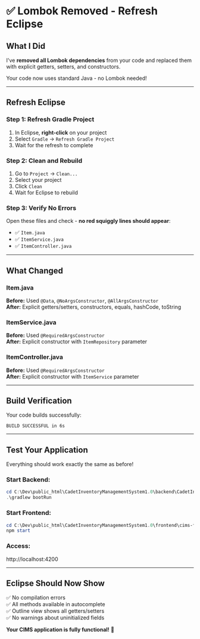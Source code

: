 # ✅ Lombok Removed - Refresh Eclipse

## What I Did

I've **removed all Lombok dependencies** from your code and replaced them with explicit getters, setters, and constructors.

Your code now uses standard Java - no Lombok needed!

---

## Refresh Eclipse

### Step 1: Refresh Gradle Project
1. In Eclipse, **right-click** on your project
2. Select `Gradle` → `Refresh Gradle Project`
3. Wait for the refresh to complete

### Step 2: Clean and Rebuild
1. Go to `Project` → `Clean...`
2. Select your project
3. Click `Clean`
4. Wait for Eclipse to rebuild

### Step 3: Verify No Errors
Open these files and check - **no red squiggly lines should appear**:
- ✅ `Item.java`
- ✅ `ItemService.java`
- ✅ `ItemController.java`

---

## What Changed

### Item.java
**Before:** Used `@Data`, `@NoArgsConstructor`, `@AllArgsConstructor`  
**After:** Explicit getters/setters, constructors, equals, hashCode, toString

### ItemService.java
**Before:** Used `@RequiredArgsConstructor`  
**After:** Explicit constructor with `ItemRepository` parameter

### ItemController.java
**Before:** Used `@RequiredArgsConstructor`  
**After:** Explicit constructor with `ItemService` parameter

---

## Build Verification

Your code builds successfully:
```
BUILD SUCCESSFUL in 6s
```

---

## Test Your Application

Everything should work exactly the same as before!

### Start Backend:
```powershell
cd C:\Dev\public_html\CadetInventoryManagementSystem1.0\backend\CadetInventoryManagementSystem1
.\gradlew bootRun
```

### Start Frontend:
```powershell
cd C:\Dev\public_html\CadetInventoryManagementSystem1.0\frontend\cims-frontend
npm start
```

### Access:
http://localhost:4200

---

## Eclipse Should Now Show

✅ No compilation errors  
✅ All methods available in autocomplete  
✅ Outline view shows all getters/setters  
✅ No warnings about uninitialized fields  

**Your CIMS application is fully functional!** 🎉
